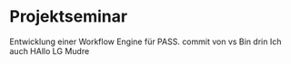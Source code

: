 # Projektseminar
Entwicklung einer Workflow Engine für PASS.
commit von vs
Bin drin
Ich auch
HAllo LG Mudre
